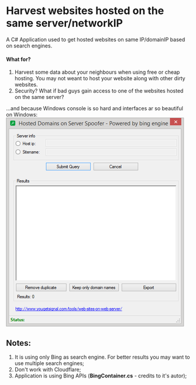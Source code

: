 # Harvest websites hosted on the same server/networkIP
A C# Application used to get hosted websites on same IP/domainIP based on search engines.

#### What for?
  1. Harvest some data about your neighbours when using free or cheap hosting. You may not weant to host your website along with other dirty websites.
  2. Security? What if bad guys gain access to one of the websites hosted on the same server? 
  
...and because Windows console is so hard and interfaces ar so beautiful on Windows:
![img1.png](img1.png)

## Notes:
  1. It is using only Bing as search engine. For better results you may want to use multiple search engines;
  2. Don't work with Cloudflare;
  3. Application is using Bing APIs (**BingContainer.cs** - credits to it's autor);